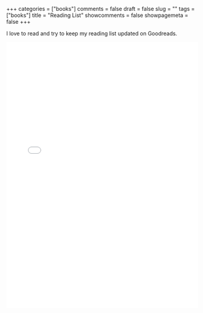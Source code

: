 +++
categories = ["books"]
comments = false
draft = false
slug = ""
tags = ["books"]
title = "Reading List"
showcomments = false
showpagemeta = false
+++

I love to read and try to keep my reading list updated on Goodreads.

<iframe src="html/goodreads.html"
style="display: block; border: 0px; margin: 0 auto; width: 100%; height: 100vw; max-width: 700px; max-height: 700px" scrolling="no"></iframe>